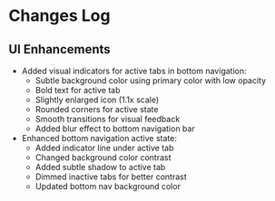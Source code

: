 # Changes Log

## UI Enhancements
- Added visual indicators for active tabs in bottom navigation:
  - Subtle background color using primary color with low opacity
  - Bold text for active tab
  - Slightly enlarged icon (1.1x scale)
  - Rounded corners for active state
  - Smooth transitions for visual feedback
  - Added blur effect to bottom navigation bar
- Enhanced bottom navigation active state:
  - Added indicator line under active tab
  - Changed background color contrast
  - Added subtle shadow to active tab
  - Dimmed inactive tabs for better contrast
  - Updated bottom nav background color
